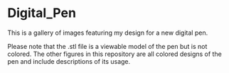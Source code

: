 # Digital_Pen
This is a gallery of images featuring my design for a new digital pen.

Please note that the .stl file is a viewable model of the pen but is not colored.
The other figures in this repository are all colored designs of the pen and include 
descriptions of its usage.
